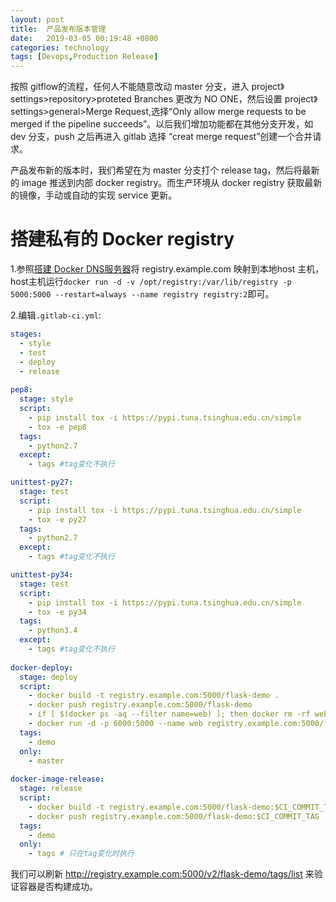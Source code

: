 ```yaml
---
layout: post
title:  产品发布版本管理
date:   2019-03-05 00:19:48 +0800
categories: technology
tags: [Devops,Production Release]
---
```


按照 gitflow的流程，任何人不能随意改动 master 分支，进入 project》settings>repository>proteted Branches 更改为 NO ONE，然后设置 project》settings>general>Merge Request,选择“Only allow merge requests to be merged if the pipeline succeeds”。以后我们增加功能都在其他分支开发，如 dev 分支，push 之后再进入 gitlab 选择 “creat merge request”创建一个合并请求。

产品发布新的版本时，我们希望在为 master 分支打个 release tag，然后将最新的 image 推送到内部 docker registry。而生产环境从 docker registry 获取最新的镜像，手动或自动的实现 service 更新。

# 搭建私有的 Docker registry

1.参照[搭建 Docker DNS服务器](https://zuohd.github.io/technology/2019/03/03/docker-dns-server-setup.html)将 registry.example.com 映射到本地host 主机，host主机运行`docker run -d -v /opt/registry:/var/lib/registry -p 5000:5000 --restart=always --name registry registry:2`即可。

2.编辑`.gitlab-ci.yml`:

``` yaml
stages:
  - style
  - test
  - deploy
  - release
  
pep8:
  stage: style
  script:
    - pip install tox -i https://pypi.tuna.tsinghua.edu.cn/simple
    - tox -e pep8
  tags:
    - python2.7
  except:
    - tags #tag变化不执行

unittest-py27:
  stage: test
  script:
    - pip install tox -i https://pypi.tuna.tsinghua.edu.cn/simple
    - tox -e py27
  tags:
    - python2.7
  except:
    - tags #tag变化不执行

unittest-py34:
  stage: test
  script:
    - pip install tox -i https://pypi.tuna.tsinghua.edu.cn/simple
    - tox -e py34
  tags:
    - python3.4
  except:
    - tags #tag变化不执行
    
docker-deploy:
  stage: deploy
  script:
    - docker build -t registry.example.com:5000/flask-demo .
    - docker push registry.example.com:5000/flask-demo
    - if [ $(docker ps -aq --filter name=web) ]; then docker rm -rf web;fi
    - docker run -d -p 6000:5000 --name web registry.example.com:5000/flask-demo
  tags:
    - demo
  only:
    - master
    
docker-image-release:
  stage: release
  script:
    - docker build -t registry.example.com:5000/flask-demo:$CI_COMMIT_TAG .
    - docker push registry.example.com:5000/flask-demo:$CI_COMMIT_TAG
  tags:
    - demo
  only:
    - tags # 只在tag变化时执行
```

我们可以刷新 http://registry.example.com:5000/v2/flask-demo/tags/list 来验证容器是否构建成功。